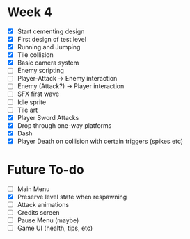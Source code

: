 # Week 4
- [x] Start cementing design
- [x] First design of test level
- [x] Running and Jumping
- [x] Tile collision
- [x] Basic camera system
- [ ] Enemy scripting
- [ ] Player-Attack -> Enemy interaction
- [ ] Enemy (Attack?) -> Player interaction
- [ ] SFX first wave
- [ ] Idle sprite
- [ ] Tile art
- [x] Player Sword Attacks
- [x] Drop through one-way platforms
- [x] Dash
- [x] Player Death on collision with certain triggers (spikes etc)

# Future To-do
- [ ] Main Menu
- [x] Preserve level state when respawning
- [ ] Attack animations
- [ ] Credits screen
- [ ] Pause Menu (maybe)
- [ ] Game UI (health, tips, etc)
